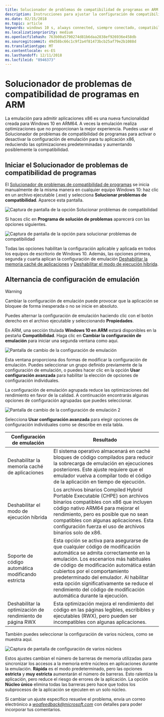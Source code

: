 ```yaml
---
title: Solucionador de problemas de compatibilidad de programas en ARM
description: Instrucciones para ajustar la configuración de compatibilidad si la aplicación no funciona correctamente en ARM
ms.date: 02/15/2018
ms.topic: article
keywords: windows 10 s, always connected, siempre conectado, compatibility troubleshooter, solucionador de problemas de conectividad, windows on ARM, windows en ARM
ms.localizationpriority: medium
ms.openlocfilehash: 763b00a5790274d81b6daa2838ef926936e458db
ms.sourcegitcommit: 49d58bc66c1c9f2a4f81473bcb25af79e2b1088d
ms.translationtype: MT
ms.contentlocale: es-ES
ms.lasthandoff: 12/11/2018
ms.locfileid: "8946373"
---
```

# <a name="program-compatibility-troubleshooter-on-arm"></a>Solucionador de problemas de compatibilidad de programas en ARM
La emulación para admitir aplicaciones x86 es una nueva funcionalidad creada para Windows 10 en ARM64. A veces la emulación realiza optimizaciones que no proporcionan la mejor experiencia. Puedes usar el Solucionador de problemas de compatibilidad de programas para activar o desactivar la configuración de emulación para tu aplicación x86, reduciendo las optimizaciones predeterminadas y aumentando posiblemente la compatibilidad.

## <a name="start-the-program-compatibility-troubleshooter"></a>Iniciar el Solucionador de problemas de compatibilidad de programas
El [Solucionador de problemas de compatibilidad de programas](https://support.microsoft.com/en-us/help/15078/windows-make-older-programs-compatible) se inicia manualmente de la misma manera en cualquier equipo Windows 10: haz clic en un archivo ejecutable (.exe) y selecciona **Solucionar problemas de compatibilidad**. Aparece esta pantalla.

![Captura de pantalla de la opción Solucionar problemas de compatibilidad](images/arm/Capture4.png)

Si haces clic en **Programa de solución de problemas** aparecerá con las opciones siguientes.

![Captura de pantalla de la opción para solucionar problemas de compatibilidad](images/arm/Capture5.png)

Todas las opciones habilitan la configuración aplicable y aplicada en todos los equipos de escritorio de Windows 10. Además, las opciones primera, segunda y cuarta aplican la configuración de emulación [Deshabilitar la memoria caché de aplicaciones](#disable-app-cache) y [Deshabilitar el modo de ejecución híbrida](#disable-hybrid-exec-mode).

## <a name="toggling-emulation-settings"></a>Alternancia de configuración de emulación
> [!WARNING]
> Cambiar la configuración de emulación puede provocar que la aplicación se bloquee de forma inesperada o no se inicie en absoluto.

Puedes alternar la configuración de emulación haciendo clic con el botón derecho en el archivo ejecutable y seleccionando **Propiedades**.

En ARM, una sección titulada **Windows 10 en ARM** estará disponibles en la pestaña **Compatibilidad**. Haga clic en **Cambiar la configuración de emulación** para iniciar una segunda ventana como aquí.

![Pantalla de cambio de la configuración de emulación](images/arm/Capture.png)

Esta ventana proporciona dos formas de modificar la configuración de emulación. Puedes seleccionar un grupo definido previamente de la configuración de emulación, o puedes hacer clic en la opción **Usar configuración avanzada** para habilitar la elección de opciones de configuración individuales.

La configuración de emulación agrupada reduce las optimizaciones del rendimiento en favor de la calidad. A continuación encontrarás algunas opciones de configuración agrupadas que puedes seleccionar.

![Pantalla de cambio de la configuración de emulación 2](images/arm/Capture2.png)

Selecciona **Usar configuración avanzada** para elegir opciones de configuración individuales como se describe en esta tabla.

| Configuración de emulación | Resultado |
| ----------------- | ----------- |
| <p id="disable-app-cache">Deshabilitar la memoria caché de aplicaciones</p> | El sistema operativo almacenará en caché bloques de código compilados para reducir la sobrecarga de emulación en ejecuciones posteriores. Este ajuste requiere que el emulador vuelva a compilar todo el código de la aplicación en tiempo de ejecución. |
| <p id="disable-hybrid-exec-mode">Deshabilitar el modo de ejecución híbrida</p> | Los archivos binarios Compiled Hybrid Portable Executable (CHPE) son archivos binarios compatibles con x86 que incluyen código nativo ARM64 para mejorar el rendimiento, pero es posible que no sean compatibles con algunas aplicaciones. Esta configuración fuerza el uso de archivos binarios solo de x86. |
| Soporte de código automática modificando estricta | Esta opción se activa para asegurarse de que cualquier código de modificación automática se admita correctamente en la emulación. Los escenarios más habituales de código de modificación automática están cubiertos por el comportamiento predeterminado del emulador. Al habilitar esta opción significativamente se reduce el rendimiento del código de modificación automática durante la ejecución. |
| Deshabilitar la optimización de rendimiento de página RWX | Esta optimización mejora el rendimiento del código en las páginas legibles, escribibles y ejecutables (RWX), pero pueden ser incompatibles con algunas aplicaciones. |

También puedes seleccionar la configuración de varios núcleos, como se muestra aquí.

![Captura de pantalla de configuración de varios núcleos](images/arm/Capture3.png)

Estos ajustes cambian el número de barreras de memoria utilizadas para sincronizar los accesos a la memoria entre núcleos en aplicaciones durante la emulación. **Rápida** es el modo predeterminado, pero las opciones **estricta** y **muy estricta** aumentarán el número de barreras. Esto ralentiza la aplicación, pero reduce el riesgo de errores de la aplicación. La opción **Núcleo único** elimina todas las barreras pero hace que todos los subprocesos de la aplicación se ejecuten en un solo núcleo.

Si cambiar un ajuste específico resuelve el problema, envía un correo electrónico a *woafeedback@microsoft.com* con detalles para poder incorporar tus comentarios.
